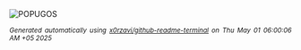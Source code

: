 <div align="justify">
<picture>
    <source media="(prefers-color-scheme: dark)" srcset="https://i.ibb.co/mVn5chLX/output-gif.gif">
    <source media="(prefers-color-scheme: light)" srcset="https://i.ibb.co/mVn5chLX/output-gif.gif">
    <img alt="POPUGOS" src="https://i.ibb.co/mVn5chLX/output-gif.gif">
</picture>

<sub><i>Generated automatically using [x0rzavi/github-readme-terminal](https://github.com/x0rzavi/github-readme-terminal) on Thu May 01 06:00:06 AM +05 2025</i></sub>
</div>